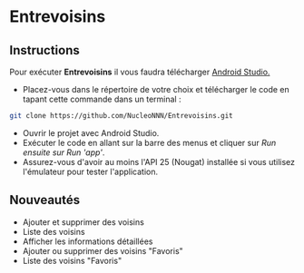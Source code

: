 # Entrevoisins
## Instructions

Pour exécuter **Entrevoisins** il vous faudra télécharger [Android Studio.](https://developer.android.com/studio?hl=fr&gclid=CjwKCAjwsNiIBhBdEiwAJK4khhUcbY8E5gbLj0lyrFtOnQwGJ4mKVZzm8gTsc_KF_2OM9MA2W9XyhBoCtckQAvD_BwE&gclsrc=aw.ds)

* Placez-vous dans le répertoire de votre choix et télécharger le code en tapant cette commande dans un terminal :
```sh
git clone https://github.com/NucleoNNN/Entrevoisins.git
```
* Ouvrir le projet avec Android Studio.
* Exécuter le code en allant sur la barre des menus et cliquer sur *Run ensuite sur Run 'app'*.
* Assurez-vous d'avoir au moins l'API 25 (Nougat) installée si vous utilisez l'émulateur pour tester l'application.

## Nouveautés

- Ajouter et supprimer des voisins
- Liste des voisins
- Afficher les informations détaillées
- Ajouter ou supprimer des voisins "Favoris"
- Liste des voisins "Favoris"